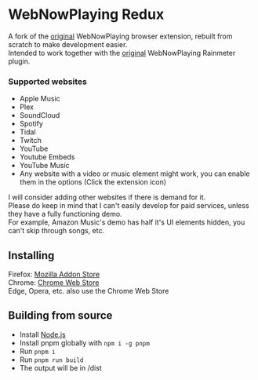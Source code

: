 # WebNowPlaying Redux
A fork of the [original](https://github.com/tjhrulz/WebNowPlaying-BrowserExtension) WebNowPlaying browser extension, rebuilt from scratch to make development easier.  
Intended to work together with the [original](https://github.com/tjhrulz/WebNowPlaying) WebNowPlaying Rainmeter plugin.

### Supported websites
- Apple Music
- Plex
- SoundCloud
- Spotify
- Tidal
- Twitch
- YouTube
- Youtube Embeds
- YouTube Music
- Any website with a video or music element might work, you can enable them in the options (Click the extension icon)

I will consider adding other websites if there is demand for it.  
Please do keep in mind that I can't easily develop for paid services,
unless they have a fully functioning demo.  
For example, Amazon Music's demo has half it's UI elements hidden, you can't skip through songs, etc.

## Installing
Firefox: [Mozilla Addon Store](https://addons.mozilla.org/en-US/firefox/addon/webnowplaying-redux/)  
Chrome: [Chrome Web Store](https://chrome.google.com/webstore/detail/webnowplaying-redux/ejimjbbegnadfnpgnnfngljgmgpddnmp)  
Edge, Opera, etc. also use the Chrome Web Store

## Building from source
- Install [Node.js](https://nodejs.org)
- Install pnpm globally with `npm i -g pnpm`
- Run `pnpm i`
- Run `pnpm run build`
- The output will be in /dist